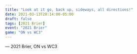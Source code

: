 ```yaml
---
title: "Look at it go, back up, sideways, all directions!"
date: 2021-03-13T20:14:00-05:00
draft: false
tags: [2021 Brier]
event: "2021 Brier"
game: "ON vs WC3"
---
```

— 2021 Brier, ON vs WC3
<!--more--> 